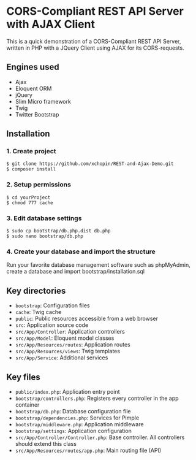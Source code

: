 # CORS-Compliant REST API Server with AJAX Client
This is a quick demonstration of a CORS-Compliant REST API Server, written in PHP with a JQuery Client using AJAX for its CORS-requests.

## Engines used
- Ajax
- Eloquent ORM
- jQuery
- Slim Micro framework
- Twig
- Twitter Bootstrap


## Installation
### 1. Create project

```
$ git clone https://github.com/xchopin/REST-and-Ajax-Demo.git
$ composer install
```

### 2. Setup permissions
```
$ cd yourProject
$ chmod 777 cache
```

### 3. Edit database settings
```
$ sudo cp bootstrap/db.php.dist db.php
$ sudo nano bootstrap/db.php
```

### 4. Create your database and import the structure
Run your favorite database management software such as phpMyAdmin, create a database and import bootstrap/installation.sql

## Key directories
- `bootstrap`: Configuration files
- `cache`: Twig cache
- `public`: Public resources accessible from a web browser
- `src`: Application source code
- `src/App/Controller`: Application controllers
- `src/App/Model`: Eloquent model classes
- `src/App/Resources/routes`: Application routes
- `src/App/Resources/views`: Twig templates
- `src/App/Service`: Additional services

## Key files
- `public/index.php`: Application entry point
- `bootstrap/controllers.php`: Registers every controller in the app container
- `bootstrap/db.php`: Database configuration file
- `bootstrap/dependencies.php`: Services for Pimple
- `bootstrap/middleware.php`: Application middleware
- `bootstrap/settings`: Application configuration
- `src/App/Controller/Controller.php`: Base controller. All controllers should extend this class
- `src/App/Resources/routes/app.php`: Main routing file (API)
